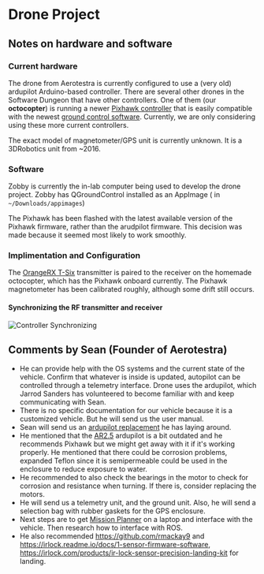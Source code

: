# Drone Project

## Notes on hardware and software

### Current hardware
The drone from Aerotestra is currently configured to use a (very old) ardupilot Arduino-based controller.
There are several other drones in the Software Dungeon that have other controllers.
One of them (our **octocopter**) is running a newer [Pixhawk controller](https://docs.px4.io/main/en/flight_controller/mro_pixhawk.html)
that is easily compatible with the newest [ground control software](https://docs.qgroundcontrol.com/master/en/releases/release_notes.html).
Currently, we are only considering using these more current controllers.

The exact model of magnetometer/GPS unit is currently unknown.
It is a 3DRobotics unit from ~2016.


### Software

Zobby is currently the in-lab computer being used to develop the drone project.
Zobby has QGroundControl installed as an AppImage ( in `~/Downloads/appimages`)

The Pixhawk has been flashed with the latest available version of the Pixhawk firmware,
rather than the arudpilot firmware. This decision was made because it seemed
most likely to work smoothly.


### Implimentation and Configuration
The [OrangeRX T-Six](https://hobbyking.com/en_us/orangerx-t-six-2-4ghz-dsm2-compatible-6ch-transmitter-w-10-model-memory-and-3-pos-switch-mode-2.html)
transmitter is paired to the receiver on the homemade octocopter, which has the Pixhawk onboard currently.
The Pixhawk magnetometer has been calibrated roughly, although some drift still occurs.


#### Synchronizing the RF transmitter and receiver
![Controller Synchronizing](https://cdn-global-hk.hobbyking.com/media/file/330895068X111007X3.jpg)

## Comments by Sean (Founder of Aerotestra)

- He can provide help with the OS systems and the current state of the vehicle. Confirm that whatever is inside is updated, autopilot can be controlled through a telemetry interface. Drone uses the ardupilot, which Jarrod Sanders has volunteered to become familiar with and keep communicating with Sean.  
- There is no specific documentation for our vehicle because it is a customized vehicle. But he will send us the user manual. 
- Sean will send us an [ardupilot replacement](https://ardupilot.org/) he has laying around. 
- He mentioned that the [AR2.5](https://ardupilot.org/copter/docs/common-apm25-and-26-overview.html) ardupilot is a bit outdated and he recommends Pixhawk but we might get away with it if it's working properly. He mentioned that there could be corrosion problems, expanded Teflon since it is semipermeable could be used in the enclosure to reduce exposure to water. 
- He recommended to also check the bearings in the motor to check for corrosion and resistance when turning. If there is, consider replacing the motors.  
- He will send us a telemetry unit, and the ground unit. Also, he will send a selection bag with rubber gaskets for the GPS enclosure. 
- Next steps are to get [Mission Planner](https://ardupilot.org/planner/) on a laptop and interface with the vehicle. Then research how to interface with ROS. 
- He also recommended <https://github.com/rmackay9> and <https://irlock.readme.io/docs/1-sensor-firmware-software>, <https://irlock.com/products/ir-lock-sensor-precision-landing-kit> for landing.
